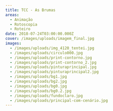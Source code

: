 ```yaml
---
title: TCC - As Brumas
areas:
  - Animação
  - Rotoscopia
  - Roteiro
date: 2018-07-24T03:00:00.000Z
cover: /images/uploads/imagem_final.jpg
images:
  - /images/uploads/img_4120_tentei.jpg
  - /images/uploads/circulo000.jpg
  - /images/uploads/print-contorno.jpg
  - /images/uploads/print-contorno_2.jpg
  - /images/uploads/pinturaprincipal.jpg
  - /images/uploads/pinturaprincipal2.jpg
  - /images/uploads/bg1.jpg
  - /images/uploads/bg2.jpg
  - /images/uploads/bg0.jpg
  - /images/uploads/bg0.2.jpg
  - /images/uploads/fundoclaro.jpg
  - /images/uploads/principal-com-cenário.jpg
---
```


